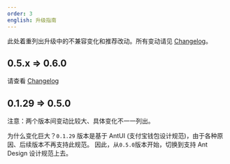 ```yaml
---
order: 3
english: 升级指南
---
```


此处着重列出升级中的不兼容变化和推荐改动。所有变动请见 [Changelog](/#/components/changelog)。


## 0.5.x => 0.6.0
请查看 [Changelog](/#/components/changelog?scrollTo=0.6.0)

## 0.1.29 => 0.5.0

注意：两个版本间变动比较大、具体变化不一一列出。

为什么变化巨大？`0.1.29` 版本是基于 AntUI (支付宝钱包设计规范)，由于各种原因、后续版本不再支持此规范。
因此，从`0.5.0`版本开始，切换到支持 Ant Design 设计规范上去。
